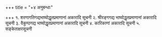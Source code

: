 +++
title = "+४ अनुबन्धाः"

+++
१. शरणागतिगद्यभाष्योद्धृतप्रमाणानां अकारादि सूचनी 
२. श्रीरङ्गगद्य भाष्योद्धृतप्रमाणानां अकारादि सूचनी 
३. वैकुण्ठगद्य भाष्योद्धृतप्रमाणानां अकारादि सूचनी 
४. कारिकाणां अकारादि सूचनी 
५. सङ्केताक्षरसूचनी 
